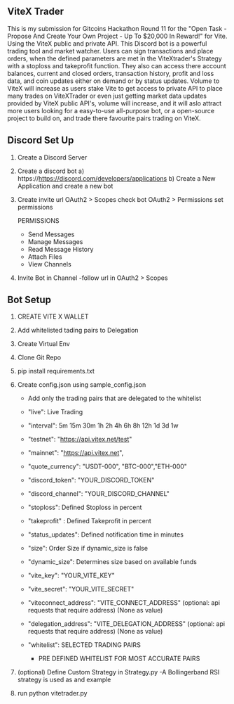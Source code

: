 ViteX Trader
------------
This is my submission for Gitcoins Hackathon Round 11 for the "Open Task - Propose And Create Your Own Project - Up To $20,000 In Reward!" for Vite.
Using the ViteX public and private API. This Discord bot is a powerful trading tool and market watcher. Users can sign transactions and place orders, when the defined parameters are met in the ViteXtrader's Strategy with a stoploss and takeprofit function. They also can access there account balances, current and closed orders, transaction history, profit and loss data, and coin updates either on demand or by status updates.
Volume to ViteX will increase as users stake Vite to get access to private API to place many trades on ViteXTrader or even just getting market data updates provided by ViteX public API's, volume will increase, and it will aslo attract more users looking for a easy-to-use all-purpose bot, or a open-source project to build on, and trade there favourite pairs trading on ViteX.

Discord Set Up
-
1. Create a Discord Server
2. Create a discord bot
    a) https://https://discord.com/developers/applications
    b) Create a New Application and create a new bot
    
3. Create invite url
    OAuth2 > Scopes check bot
    OAuth2 > Permissions set permissions
    
    PERMISSIONS
    
    - Send Messages
    - Manage Messages
    - Read Message History
    - Attach Files
    - View Channels
    
4. Invite Bot in Channel
    -follow url in OAuth2 > Scopes
    

Bot Setup
-

1. CREATE VITE X WALLET

2. Add whitelisted tading pairs to Delegation
3. Create Virtual Env
4. Clone Git Repo
5. pip install requirements.txt
6. Create config.json using sample_config.json
    - Add only the trading pairs that are delegated to the whitelist

    - "live": Live Trading
    - "interval": 5m 15m 30m 1h 2h 4h 6h 8h 12h 1d 3d 1w
    - "testnet": "https://api.vitex.net/test"
    - "mainnet": "https://api.vitex.net",
    - "quote_currency": "USDT-000", "BTC-000","ETH-000"
    - "discord_token": "YOUR_DISCORD_TOKEN"
    - "discord_channel": "YOUR_DISCORD_CHANNEL"
    - "stoploss": Defined Stoploss in percent
    - "takeprofit" : Defined Takeprofit in percent
    - "status_updates": Defined notification time in minutes
    - "size": Order Size if dynamic_size is false
    - "dynamic_size": Determines size based on available funds
    - "vite_key": "YOUR_VITE_KEY"
    - "vite_secret": "YOUR_VITE_SECRET"
    - "viteconnect_address": "VITE_CONNECT_ADDRESS"     (optional: api requests that require address) (None as value)
    - "delegation_address": "VITE_DELEGATION_ADDRESS"   (optional: api requests that require address) (None as value)
    - "whitelist": SELECTED TRADING PAIRS 
        - PRE DEFINED WHITELIST FOR MOST ACCURATE PAIRS


7. (optional) Define Custom Strategy in Strategy.py 
    -A Bollingerband RSI strategy is used as and example

8. run python vitetrader.py